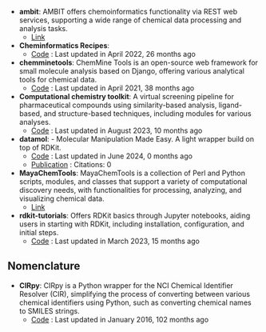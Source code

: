 - **ambit**: AMBIT offers chemoinformatics functionality via REST web services, supporting a wide range of chemical data processing and analysis tasks.
	- [Link](http://ambit.sourceforge.net/)
- **Cheminformatics Recipes**: 
	- [Code](https://github.com/UnixJunkie/chemoinfo_recipes) : Last updated in April 2022, 26 months ago
- **chemminetools**: ChemMine Tools is an open-source web framework for small molecule analysis based on Django, offering various analytical tools for chemical data.
	- [Code](https://github.com/girke-lab/chemminetools) : Last updated in April 2021, 38 months ago
- **Computational chemistry toolkit**: A virtual screening pipeline for pharmaceutical compounds using similarity-based analysis, ligand-based, and structure-based techniques, including modules for various analyses.
	- [Code](https://github.com/francescopatane96/Computer_aided_drug_discovery_kit/tree/main) : Last updated in August 2023, 10 months ago
- **datamol**: - Molecular Manipulation Made Easy. A light wrapper build on top of RDKit.
	- [Code](https://github.com/datamol-org/datamol) : Last updated in June 2024, 0 months ago
	- [Publication](https://zenodo.org/doi/10.5281/zenodo.5131279) : Citations: 0
- **MayaChemTools**: MayaChemTools is a collection of Perl and Python scripts, modules, and classes that support a variety of computational discovery needs, with functionalities for processing, analyzing, and visualizing chemical data.
	- [Link](http://www.mayachemtools.org/index.html)
- **rdkit-tutorials**: Offers RDKit basics through Jupyter notebooks, aiding users in starting with RDKit, including installation, configuration, and initial steps.
	- [Code](https://github.com/suneelbvs/rdkit_tutorials) : Last updated in March 2023, 15 months ago

## **Nomenclature**
- **CIRpy**: CIRpy is a Python wrapper for the NCI Chemical Identifier Resolver (CIR), simplifying the process of converting between various chemical identifiers using Python, such as converting chemical names to SMILES strings.
	- [Code](https://github.com/mcs07/CIRpy) : Last updated in January 2016, 102 months ago
